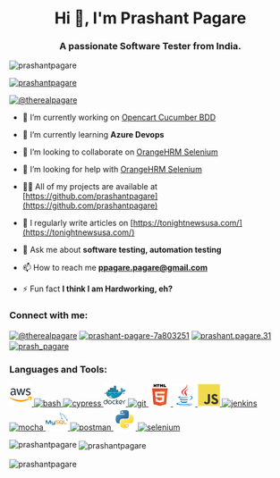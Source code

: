 <h1 align="center">Hi 👋, I'm Prashant Pagare</h1>
<h3 align="center">A passionate Software Tester from India.</h3>

<p align="left"> <img src="https://komarev.com/ghpvc/?username=prashantpagare&label=Profile%20views&color=0e75b6&style=flat" alt="prashantpagare" /> </p>

<p align="left"> <a href="https://github.com/ryo-ma/github-profile-trophy"><img src="https://github-profile-trophy.vercel.app/?username=prashantpagare" alt="prashantpagare" /></a> </p>

<p align="left"> <a href="https://twitter.com/@therealpagare" target="blank"><img src="https://img.shields.io/twitter/follow/@therealpagare?logo=twitter&style=for-the-badge" alt="@therealpagare" /></a> </p>

- 🔭 I’m currently working on [Opencart Cucumber BDD](https://github.com/prashantpagare/OpencartCucumberBDD)

- 🌱 I’m currently learning **Azure Devops**

- 👯 I’m looking to collaborate on [OrangeHRM Selenium](https://github.com/prashantpagare/OpencartCucumberBDD)

- 🤝 I’m looking for help with [OrangeHRM Selenium](https://github.com/prashantpagare/OpencartCucumberBDD)

- 👨‍💻 All of my projects are available at [https://github.com/prashantpagare](https://github.com/prashantpagare)

- 📝 I regularly write articles on [https://tonightnewsusa.com/](https://tonightnewsusa.com/)

- 💬 Ask me about **software testing, automation testing**

- 📫 How to reach me **ppagare.pagare@gmail.com**

- ⚡ Fun fact **I think I am Hardworking, eh?**

<h3 align="left">Connect with me:</h3>
<p align="left">
<a href="https://twitter.com/@therealpagare" target="blank"><img align="center" src="https://raw.githubusercontent.com/rahuldkjain/github-profile-readme-generator/master/src/images/icons/Social/twitter.svg" alt="@therealpagare" height="30" width="40" /></a>
<a href="https://linkedin.com/in/prashant-pagare-7a803251" target="blank"><img align="center" src="https://raw.githubusercontent.com/rahuldkjain/github-profile-readme-generator/master/src/images/icons/Social/linked-in-alt.svg" alt="prashant-pagare-7a803251" height="30" width="40" /></a>
<a href="https://fb.com/prashant.pagare.31" target="blank"><img align="center" src="https://raw.githubusercontent.com/rahuldkjain/github-profile-readme-generator/master/src/images/icons/Social/facebook.svg" alt="prashant.pagare.31" height="30" width="40" /></a>
<a href="https://instagram.com/prash_pagare" target="blank"><img align="center" src="https://raw.githubusercontent.com/rahuldkjain/github-profile-readme-generator/master/src/images/icons/Social/instagram.svg" alt="prash_pagare" height="30" width="40" /></a>
</p>

<h3 align="left">Languages and Tools:</h3>
<p align="left"> <a href="https://aws.amazon.com" target="_blank" rel="noreferrer"> <img src="https://raw.githubusercontent.com/devicons/devicon/master/icons/amazonwebservices/amazonwebservices-original-wordmark.svg" alt="aws" width="40" height="40"/> </a> <a href="https://www.gnu.org/software/bash/" target="_blank" rel="noreferrer"> <img src="https://www.vectorlogo.zone/logos/gnu_bash/gnu_bash-icon.svg" alt="bash" width="40" height="40"/> </a> <a href="https://www.cypress.io" target="_blank" rel="noreferrer"> <img src="https://raw.githubusercontent.com/simple-icons/simple-icons/6e46ec1fc23b60c8fd0d2f2ff46db82e16dbd75f/icons/cypress.svg" alt="cypress" width="40" height="40"/> </a> <a href="https://www.docker.com/" target="_blank" rel="noreferrer"> <img src="https://raw.githubusercontent.com/devicons/devicon/master/icons/docker/docker-original-wordmark.svg" alt="docker" width="40" height="40"/> </a> <a href="https://git-scm.com/" target="_blank" rel="noreferrer"> <img src="https://www.vectorlogo.zone/logos/git-scm/git-scm-icon.svg" alt="git" width="40" height="40"/> </a> <a href="https://www.w3.org/html/" target="_blank" rel="noreferrer"> <img src="https://raw.githubusercontent.com/devicons/devicon/master/icons/html5/html5-original-wordmark.svg" alt="html5" width="40" height="40"/> </a> <a href="https://www.java.com" target="_blank" rel="noreferrer"> <img src="https://raw.githubusercontent.com/devicons/devicon/master/icons/java/java-original.svg" alt="java" width="40" height="40"/> </a> <a href="https://developer.mozilla.org/en-US/docs/Web/JavaScript" target="_blank" rel="noreferrer"> <img src="https://raw.githubusercontent.com/devicons/devicon/master/icons/javascript/javascript-original.svg" alt="javascript" width="40" height="40"/> </a> <a href="https://www.jenkins.io" target="_blank" rel="noreferrer"> <img src="https://www.vectorlogo.zone/logos/jenkins/jenkins-icon.svg" alt="jenkins" width="40" height="40"/> </a> <a href="https://mochajs.org" target="_blank" rel="noreferrer"> <img src="https://www.vectorlogo.zone/logos/mochajs/mochajs-icon.svg" alt="mocha" width="40" height="40"/> </a> <a href="https://www.mysql.com/" target="_blank" rel="noreferrer"> <img src="https://raw.githubusercontent.com/devicons/devicon/master/icons/mysql/mysql-original-wordmark.svg" alt="mysql" width="40" height="40"/> </a> <a href="https://postman.com" target="_blank" rel="noreferrer"> <img src="https://www.vectorlogo.zone/logos/getpostman/getpostman-icon.svg" alt="postman" width="40" height="40"/> </a> <a href="https://www.python.org" target="_blank" rel="noreferrer"> <img src="https://raw.githubusercontent.com/devicons/devicon/master/icons/python/python-original.svg" alt="python" width="40" height="40"/> </a> <a href="https://www.selenium.dev" target="_blank" rel="noreferrer"> <img src="https://raw.githubusercontent.com/detain/svg-logos/780f25886640cef088af994181646db2f6b1a3f8/svg/selenium-logo.svg" alt="selenium" width="40" height="40"/> </a> </p>

<p><img align="left" src="https://github-readme-stats.vercel.app/api/top-langs?username=prashantpagare&show_icons=true&locale=en&layout=compact" alt="prashantpagare" /></p>

<p>&nbsp;<img align="center" src="https://github-readme-stats.vercel.app/api?username=prashantpagare&show_icons=true&locale=en" alt="prashantpagare" /></p>

<p><img align="center" src="https://github-readme-streak-stats.herokuapp.com/?user=prashantpagare&" alt="prashantpagare" /></p>
